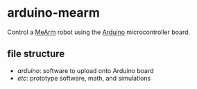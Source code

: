 # arduino-mearm

Control a [MeArm][1] robot using the [Arduino][2] microcontroller board.

## file structure

* *arduino*: software to upload onto Arduino board
* *etc*: prototype software, math, and simulations

[1]: http://mearm.com/
[2]: https://www.arduino.cc/
